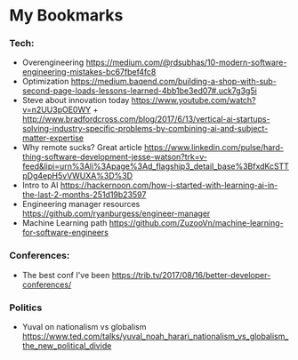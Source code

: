 My Bookmarks 
============

### Tech:
* Overengineering https://medium.com/@rdsubhas/10-modern-software-engineering-mistakes-bc67fbef4fc8
* Optimization https://medium.baqend.com/building-a-shop-with-sub-second-page-loads-lessons-learned-4bb1be3ed07#.uck7g3g5i
* Steve about innovation today https://www.youtube.com/watch?v=n2UU3pOE0WY + http://www.bradfordcross.com/blog/2017/6/13/vertical-ai-startups-solving-industry-specific-problems-by-combining-ai-and-subject-matter-expertise
* Why remote sucks? Great article https://www.linkedin.com/pulse/hard-thing-software-development-jesse-watson?trk=v-feed&lipi=urn%3Ali%3Apage%3Ad_flagship3_detail_base%3BfxdKcSTTpDg4epH5vVWUXA%3D%3D
* Intro to AI https://hackernoon.com/how-i-started-with-learning-ai-in-the-last-2-months-251d19b23597
* Engineering manager resources https://github.com/ryanburgess/engineer-manager
* Machine Learning path https://github.com/ZuzooVn/machine-learning-for-software-engineers

### Conferences:
* The best conf I've been https://trib.tv/2017/08/16/better-developer-conferences/

### Politics 
* Yuval on nationalism vs globalism https://www.ted.com/talks/yuval_noah_harari_nationalism_vs_globalism_the_new_political_divide
